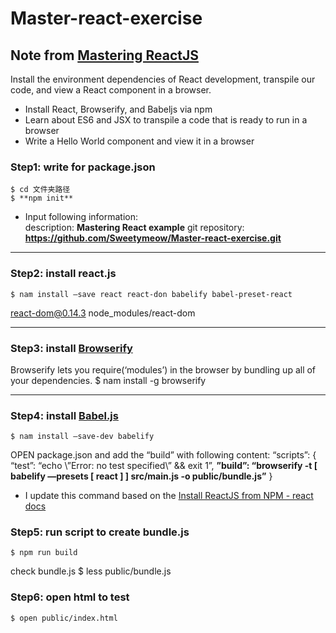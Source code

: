 # Master-react-exercise

## Note from [Mastering ReactJS](https://www.packtpub.com/web-development/mastering-reactjs-video)

Install the environment dependencies of React development, transpile our code, and view a React component in a browser.

- Install React, Browserify, and Babeljs via npm
- Learn about ES6 and JSX to transpile a code that is ready to run in a browser
- Write a Hello World component and view it in a browser

### Step1: write for package.json
	$ cd 文件夹路径
	$ **npm init**

- Input following information:   
description: **Mastering React example**
git repository: **https://github.com/Sweetymeow/Master-react-exercise.git**

* * *
### Step2: install react.js
	$ nam install —save react react-don babelify babel-preset-react
react-dom@0.14.3 node_modules/react-dom

* * *
### Step3: install [Browserify](http://browserify.org/)
Browserify lets you require(‘modules’) in the browser by bundling up all of your dependencies.
	$ nam install -g browserify

* * *
### Step4: install [Babel.js](https://babeljs.io/)
	$ nam install —save-dev babelify

OPEN package.json and add the “build” with following content:
	“scripts”: {
		“test”: “echo \”Error: no test specified\” && exit 1”,
		**”build”: “browserify -t [ babelify —presets [ react ] ] src/main.js -o public/bundle.js”**
	}
- I update this command based on the [Install ReactJS from NPM - react docs](https://facebook.github.io/react/docs/getting-started.html)
  
### Step5: run script to create **bundle.js**
	$ npm run build

check bundle.js
	$ less public/bundle.js

### Step6: open html to test 
	$ open public/index.html

